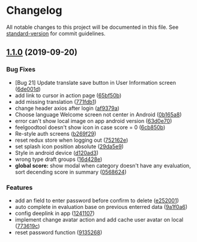 # Changelog

All notable changes to this project will be documented in this file. See [standard-version](https://github.com/conventional-changelog/standard-version) for commit guidelines.

## [1.1.0](http://gitlab.mttjsc.com:8822/8822/i-feel-good/ifg_mobile/compare/v1.0.1...v1.1.0) (2019-09-20)

### Bug Fixes

- [Bug 21] Update translate save button in User Information screen ([6de001d](http://gitlab.mttjsc.com:8822/8822/i-feel-good/ifg_mobile/commit/6de001d))
- add link to cursor in action page ([65bf50b](http://gitlab.mttjsc.com:8822/8822/i-feel-good/ifg_mobile/commit/65bf50b))
- add missing translation ([771fdb1](http://gitlab.mttjsc.com:8822/8822/i-feel-good/ifg_mobile/commit/771fdb1))
- change header axios after login ([af9379a](http://gitlab.mttjsc.com:8822/8822/i-feel-good/ifg_mobile/commit/af9379a))
- Choose language Welcome screen not center in Android ([0b165a8](http://gitlab.mttjsc.com:8822/8822/i-feel-good/ifg_mobile/commit/0b165a8))
- error can't show local image on app android version ([63d0e70](http://gitlab.mttjsc.com:8822/8822/i-feel-good/ifg_mobile/commit/63d0e70))
- feelgoodtool doesn't show icon in case score = 0 ([6cb850b](http://gitlab.mttjsc.com:8822/8822/i-feel-good/ifg_mobile/commit/6cb850b))
- Re-style auth screens ([b269f29](http://gitlab.mttjsc.com:8822/8822/i-feel-good/ifg_mobile/commit/b269f29))
- reset redux store when logging out ([752162e](http://gitlab.mttjsc.com:8822/8822/i-feel-good/ifg_mobile/commit/752162e))
- set splash icon position absolute ([29da5e9](http://gitlab.mttjsc.com:8822/8822/i-feel-good/ifg_mobile/commit/29da5e9))
- Style in android device ([d120ad3](http://gitlab.mttjsc.com:8822/8822/i-feel-good/ifg_mobile/commit/d120ad3))
- wrong type draft groups ([16d428e](http://gitlab.mttjsc.com:8822/8822/i-feel-good/ifg_mobile/commit/16d428e))
- **global score:** show modal when category doesn't have any evaluation, sort decending score in summary ([0568624](http://gitlab.mttjsc.com:8822/8822/i-feel-good/ifg_mobile/commit/0568624))

### Features

- add an field to enter password before confirm to delete ([e252001](http://gitlab.mttjsc.com:8822/8822/i-feel-good/ifg_mobile/commit/e252001))
- auto complete in evaluation base on previous enterred data ([9a1f0a6](http://gitlab.mttjsc.com:8822/8822/i-feel-good/ifg_mobile/commit/9a1f0a6))
- config deeplink in app ([1241107](http://gitlab.mttjsc.com:8822/8822/i-feel-good/ifg_mobile/commit/1241107))
- implement change avatar action and add cache user avatar on local ([773619c](http://gitlab.mttjsc.com:8822/8822/i-feel-good/ifg_mobile/commit/773619c))
- reset password function ([9135268](http://gitlab.mttjsc.com:8822/8822/i-feel-good/ifg_mobile/commit/9135268))
